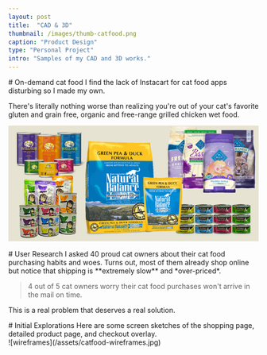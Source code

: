 ```yaml
---
layout: post
title:  "CAD & 3D"
thumbnail: /images/thumb-catfood.png
caption: "Product Design"
type: "Personal Project"
intro: "Samples of my CAD and 3D works."
---
```


<div class="full-bleed-white" markdown="1">
<div class="wrapper" markdown="1">
# On-demand cat food
I find the lack of Instacart for cat food apps disturbing so I made my own.

There's literally nothing worse than realizing you're out of your cat's favorite gluten and grain free, organic and free-range grilled chicken wet food.

![cat food examples](/assets/catfood-collage.jpg)
</div>
</div>

<div class="full-bleed-grey" markdown="1">
<div class="wrapper" markdown="1">
# User Research
I asked 40 proud cat owners about their cat food purchasing habits and woes. Turns out, most of them already shop online but notice that shipping is **extremely slow** and *over-priced*.

>4 out of 5 cat owners worry their cat food purchases won't arrive in the mail on time.

This is a real problem that deserves a real solution.
</div>
</div>

<div class="full-bleed-white" markdown="1">
<div class="wrapper" markdown="1">
# Initial Explorations
Here are some screen sketches of the shopping page, detailed product page, and checkout overlay.
</div>

<div class="midsize-image" markdown="1">
  ![wireframes](/assets/catfood-wireframes.jpg)
</div>
</div>
